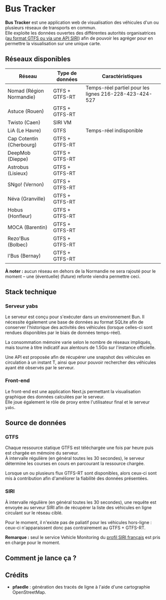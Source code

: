 # Bus Tracker

**Bus Tracker** est une application web de visualisation des véhicules d'un ou plusieurs réseaux de transports en commun.  
Elle exploite les données ouvertes des différentes autorités organisatrices ([au format GTFS ou via une API SIRI](https://doc.transport.data.gouv.fr/type-donnees/operateurs-de-transport-regulier-de-personnes/normes-et-standards-donnees-theoriques-et-temps-reel/transport-en-commun)) afin de pouvoir les agréger pour en permettre la visualisation sur une unique carte.

## Réseaux disponibles

| Réseau                   | Type de données | Caractéristiques                                       |
| ------------------------ | --------------- | ------------------------------------------------------ |
| Nomad (Région Normandie) | GTFS + GTFS-RT  | Temps-réel partiel pour les lignes 216-228-423-424-527 |
| Astuce (Rouen)           | GTFS + GTFS-RT  |
| Twisto (Caen)            | SIRI VM         |
| LiA (Le Havre)           | GTFS            | Temps-réel indisponible                                |
| Cap Cotentin (Cherbourg) | GTFS + GTFS-RT  |
| DeepMob (Dieppe)         | GTFS + GTFS-RT  |
| Astrobus (Lisieux)       | GTFS + GTFS-RT  |
| SNgo! (Vernon)           | GTFS + GTFS-RT  |
| Néva (Granville)         | GTFS + GTFS-RT  |
| Hobus (Honfleur)         | GTFS + GTFS-RT  |
| MOCA (Barentin)          | GTFS + GTFS-RT  |
| Rezo'Bus (Bolbec)        | GTFS + GTFS-RT  |
| l'Bus (Bernay)           | GTFS + GTFS-RT  |

**À noter :** aucun réseau en dehors de la Normandie ne sera rajouté pour le moment – une (éventuelle) (future) refonte viendra permettre ceci.

## Stack technique

### Serveur yabs

Le serveur est conçu pour s'exécuter dans un environnement Bun. Il nécessite également une base de données au format SQLite afin de conserver l'historique des activités des véhicules (lorsque celles-ci sont rendues disponibles par le biais de données temps-réel).

La consommation mémoire varie selon le nombre de réseaux impliqués, mais tourne à titre indicatif aux alentours de 1.5Go sur l'instance officielle.

Une API est proposée afin de récupérer une snapshot des véhicules en circulation à un instant T, ainsi que pour pouvoir rechercher des véhicules ayant été observés par le serveur.

### Front-end

Le front-end est une application Next.js permettant la visualisation graphique des données calculées par le serveur.  
Elle joue également le rôle de proxy entre l'utilisateur final et le serveur `yabs`.

## Source de données

### GTFS

Chaque ressource statique GTFS est téléchargée une fois par heure puis est chargée en mémoire du serveur.  
À intervalle régulière (en général toutes les 30 secondes), le serveur détermine les courses en cours en parcourant la ressource chargée.

Lorsque un ou plusieurs flux GTFS-RT sont disponibles, alors ceux-ci sont mis à contribution afin d'améliorer la fiabilité des données présentées.

### SIRI

À intervalle régulière (en général toutes les 30 secondes), une requête est envoyée au serveur SIRI afin de récupérer la liste des véhicules en ligne circulant sur le réseau ciblé.

Pour le moment, il n'existe pas de paliatif pour les véhicules hors-ligne : ceux-ci n'apparaissent donc pas contrairement au GTFS + GTFS-RT.

**Remarque :** seul le service Vehicle Monitoring du [profil SIRI français](https://normes.transport.data.gouv.fr/posts/siri/profil-france/) est pris en charge pour le moment.

## Comment je lance ça ?

## Crédits

- **pfaedle** : génération des tracés de ligne à l'aide d'une cartographie OpenStreetMap.
